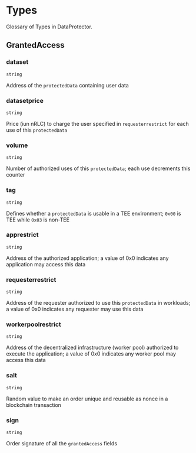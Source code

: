 # Types

Glossary of Types in DataProtector.

## GrantedAccess

### dataset

`string`

Address of the `protectedData` containing user data

### datasetprice

`string`

Price (iun nRLC) to charge the user specified in `requesterrestrict` for each use of this `protectedData`

### volume

`string`

Number of authorized uses of this `protectedData`; each use decrements this counter

### tag

`string`

Defines whether a `protectedData` is usable in a TEE environment; `0x00` is TEE while `0x03` is non-TEE

### apprestrict

`string`

Address of the authorized application; a value of 0x0 indicates any application may access this data

### requesterrestrict

`string`

Address of the requester authorized to use this `protectedData` in workloads; a value of 0x0 indicates any requester may use this data

### workerpoolrestrict

`string`

Address of the decentralized infrastructure (worker pool) authorized to execute the application; a value of 0x0 indicates any worker pool may access this data

### salt

`string`

Random value to make an order unique and reusable as nonce in a blockchain transaction

### sign

`string`

Order signature of all the `grantedAccess` fields

